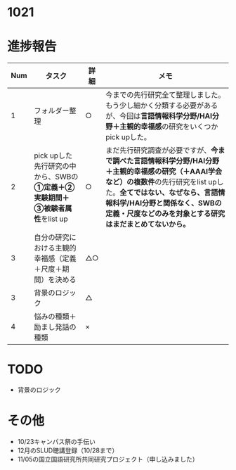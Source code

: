 # 1021

# 進捗報告
|Num|タスク|詳細|メモ|
|----|----|----|----|
|1|フォルダー整理|○|今までの先行研究全て整理しました。もう少し細かく分類する必要があるが、今回は**言語情報科学分野/HAI分野＋主観的幸福感**の研究をいくつかpick upした。|
|2|pick upした先行研究の中から、SWBの**①定義＋②実験期間＋③被験者属性**をlist up|○|まだ先行研究調査が必要ですが、**今まで調べた言語情報科学分野/HAI分野＋主観的幸福感の研究（＋AAAI学会など）の複数件**の先行研究をlist upした。**全てではない、なぜなら、言語情報科学/HAI分野と関係なく、SWBの定義・尺度などのみを対象とする研究はまだまとめてないから。**|
|3|自分の研究における主観的幸福感（定義＋尺度＋期間）を決める|△○||
|3|背景のロジック|△||
|4|悩みの種類＋励まし発話の種類|×||


# TODO
- 背景のロジック


# その他
- 10/23キャンパス祭の手伝い
- 12月のSLUD聴講登録（10/28まで）
- 11/05の国立国語研究所共同研究プロジェクト（申し込みました）
